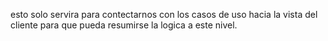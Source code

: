 esto solo servira para contectarnos con los
casos de uso hacia la vista del cliente
para que pueda resumirse la logica a este nivel.
